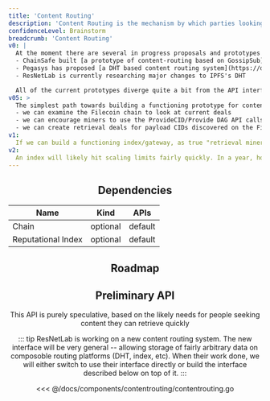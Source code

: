 ```yaml
---
title: 'Content Routing'
description: 'Content Routing is the mechanism by which parties looking for content in the network identify parties providing that content'
confidenceLevel: Brainstorm
breadcrumb: 'Content Routing'
v0: |
  At the moment there are several in progress proposals and prototypes for content routing:
  - ChainSafe built [a prototype of content-routing based on GossipSub](https://github.com/ChainSafe/fil-secondary-retrieval-markets)
  - Pegasys has proposed [a DHT based content routing system](https://docs.google.com/document/d/13pWpEU7wmWR0t4fnrGqKDnG-idiDrJwfBDi7z366Dfg/edit#heading=h.xl8ulbm31o3h)
  - ResNetLab is currently researching major changes to IPFS's DHT

  All of the current prototypes diverge quite a bit from the API interface described below.
v05: >
  The simplest path towards building a functioning prototype for content-routing for the retrieval market is to build a global index of content (i.e. a gateway). There are some very clear directions we can go to assemble such an index:
  - we can examine the Filecoin chain to look at current deals
  - we can encourage miners to use the ProvideCID/Provide DAG API calls to post CIDs for data they are storing
  - we can create retrieval deals for payload CIDs discovered on the Filecoin chain, then add other CIDs contained in the retrieved piece to the index
v1:
  If we can build a functioning index/gateway, as true "retrieval miners" come online, they can also use the existing APIs continue to augment the index above.
v2:
  An index will likely hit scaling limits fairly quickly. In a year, hopefully ResNetLab's content routing efforts will produce clear next steps for more scalable solutions
---
```


<Header />

## Dependencies

| Name | Kind | APIs |
| ---- | ---- | ---- |
| Chain | optional | default |
| Reputational Index | optional | default |

## Roadmap

<RoadMapPage />

## Preliminary API

This API is purely speculative, based on the likely needs for people seeking content they can retrieve quickly

::: tip
ResNetLab is working on a new content routing system. The new interface will be very general -- allowing storage of fairly arbitrary data on composoble routing platforms (DHT, index, etc). When their work done, we will either switch to use their interface directly or build the interface described below on top of it.
:::

<<< @/docs/components/contentrouting/contentrouting.go
